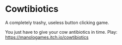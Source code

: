# Cowtibiotics
A completely trashy, useless button clicking game.

You just have to give your cow antibiotics in time.
Play: https://manologames.itch.io/cowtibiotics
